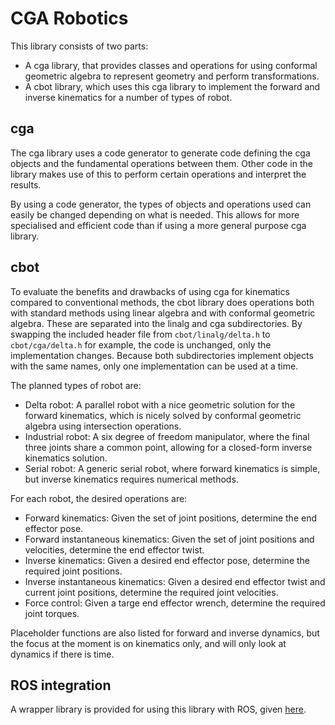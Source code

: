 # CGA Robotics

This library consists of two parts:
- A cga library, that provides classes and operations for using conformal geometric algebra to represent geometry and perform transformations.
- A cbot library, which uses this cga library to implement the forward and inverse kinematics for a number of types of robot.

## cga

The cga library uses a code generator to generate code defining the cga objects and the fundamental operations between them. Other code in the library makes
use of this to perform certain operations and interpret the results.

By using a code generator, the types of objects and operations used can easily be changed depending on what is needed. This allows for more specialised and efficient
code than if using a more general purpose cga library.

## cbot

To evaluate the benefits and drawbacks of using cga for kinematics compared to conventional methods, the cbot library does operations both with standard methods
using linear algebra and with conformal geometric algebra. These are separated into the linalg and cga subdirectories. By swapping the included header file from
`cbot/linalg/delta.h` to `cbot/cga/delta.h` for example, the code is unchanged, only the implementation changes. Because both subdirectories implement objects with
the same names, only one implementation can be used at a time.

The planned types of robot are:
- Delta robot: A parallel robot with a nice geometric solution for the forward kinematics, which is nicely solved by conformal geometric algebra using intersection
operations.
- Industrial robot: A six degree of freedom manipulator, where the final three joints share a common point, allowing for a closed-form inverse kinematics solution.
- Serial robot: A generic serial robot, where forward kinematics is simple, but inverse kinematics requires numerical methods.

For each robot, the desired operations are:
- Forward kinematics: Given the set of joint positions, determine the end effector pose.
- Forward instantaneous kinematics: Given the set of joint positions and velocities, determine the end effector twist.
- Inverse kinematics: Given a desired end effector pose, determine the required joint positions.
- Inverse instantaneous kinematics: Given a desired end effector twist and current joint positions, determine the required joint velocities.
- Force control: Given a targe end effector wrench, determine the required joint torques.

Placeholder functions are also listed for forward and inverse dynamics, but the focus at the moment is on kinematics only, and will only look at dynamics
if there is time.

## ROS integration

A wrapper library is provided for using this library with ROS, given [here](https://github.com/zachlambert/cga-robotics-ros).
